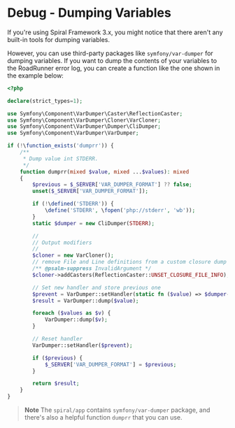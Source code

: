 # Debug - Dumping Variables

If you're using Spiral Framework 3.x, you might notice that there aren't any built-in tools for dumping variables.

However, you can use third-party packages like `symfony/var-dumper` for dumping variables. If you want to dump the 
contents of your variables to the RoadRunner error log, you can create a function like the one shown in the example below:

```php
<?php

declare(strict_types=1);

use Symfony\Component\VarDumper\Caster\ReflectionCaster;
use Symfony\Component\VarDumper\Cloner\VarCloner;
use Symfony\Component\VarDumper\Dumper\CliDumper;
use Symfony\Component\VarDumper\VarDumper;

if (!\function_exists('dumprr')) {
    /**
     * Dump value int STDERR.
     */
    function dumprr(mixed $value, mixed ...$values): mixed
    {
        $previous = $_SERVER['VAR_DUMPER_FORMAT'] ?? false;
        unset($_SERVER['VAR_DUMPER_FORMAT']);

        if (!\defined('STDERR')) {
            \define('STDERR', \fopen('php://stderr', 'wb'));
        }
        static $dumper = new CliDumper(STDERR);

        //
        // Output modifiers
        //
        $cloner = new VarCloner();
        // remove File and Line definitions from a custom closure dump
        /** @psalm-suppress InvalidArgument */
        $cloner->addCasters(ReflectionCaster::UNSET_CLOSURE_FILE_INFO);

        // Set new handler and store previous one
        $prevent = VarDumper::setHandler(static fn ($value) => $dumper->dump($cloner->cloneVar($value)));
        $result = VarDumper::dump($value);

        foreach ($values as $v) {
            VarDumper::dump($v);
        }

        // Reset handler
        VarDumper::setHandler($prevent);

        if ($previous) {
            $_SERVER['VAR_DUMPER_FORMAT'] = $previous;
        }

        return $result;
    }
}
```

> **Note**
> The `spiral/app` contains `symfony/var-dumper` package, and there's also a helpful function `dumprr` that you can use.

